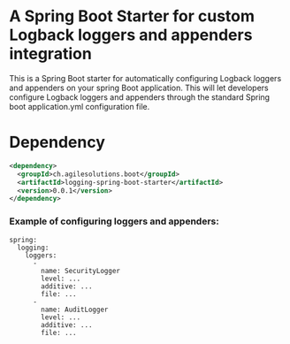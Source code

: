 # A Spring Boot Starter for custom Logback loggers and appenders integration

This is a Spring Boot starter for automatically configuring Logback loggers and appenders on your spring Boot application. This will let developers configure Logback loggers and appenders through the standard Spring boot application.yml configuration file.


# Dependency

```xml
<dependency>
  <groupId>ch.agilesolutions.boot</groupId>
  <artifactId>logging-spring-boot-starter</artifactId>
  <version>0.0.1</version>
</dependency>
```


### Example of configuring loggers and appenders:

```
spring:
  logging:
	loggers:
	  -
	    name: SecurityLogger
	    level: ...
	    additive: ...
	    file: ...
	  -
	    name: AuditLogger
	    level: ...
	    additive: ...
	    file: ...
```
